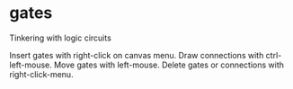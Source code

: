 # gates
Tinkering with logic circuits

Insert gates with right-click on canvas menu.
Draw connections with ctrl-left-mouse.
Move gates with left-mouse.
Delete gates or connections with right-click-menu.
